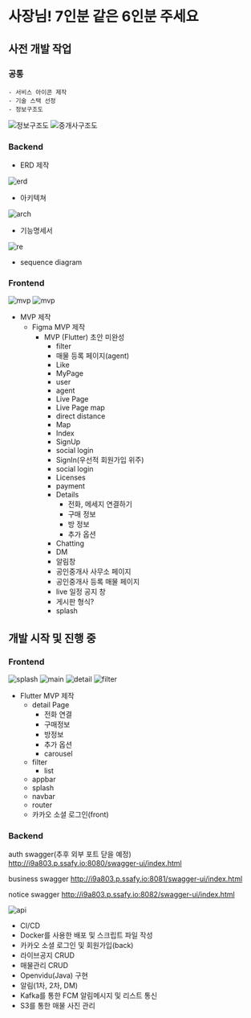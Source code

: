 # 사장님! 7인분 같은 6인분 주세요

## 사전 개발 작업


### 공통
    - 서비스 아이콘 제작
    - 기술 스택 선정
    - 정보구조도 
![정보구조도](/uploads/a789c3a4597dd16b9642b5002b7873cb/image.png)
![중개사구조도](/uploads/e3f8510d1b700b495ebf14a8bcf52757/image.png)

### Backend
- ERD 제작  

![erd](readme_assets/erd.PNG)

- 아키텍쳐

![arch](readme_assets/architecture.png)

- 기능명세서

![re](readme_assets/re.PNG)

- sequence diagram



### Frontend

![mvp](readme_assets/figma_user.PNG)
![mvp](readme_assets/figma_agent.PNG)


- MVP 제작
    - Figma MVP 제작
        - MVP (Flutter) 초안 미완성
            - filter
            - 매물 등록 페이지(agent)
            - Like
            - MyPage
            - user
            - agent
            - Live Page
            - Live Page map
            - direct distance
            - Map
            - Index
            - SignUp
            - social login
            - SignIn(우선적 회원가입 위주)
            - social login
            - Licenses
            - payment
            - Details
                - 전화, 메세지 연결하기
                - 구매 정보
                - 방 정보
                - 추가 옵션
            - Chatting
            - DM
            - 알림창
            - 공인중개사 사무소 페이지
            - 공인중개사 등록 매물 페이지
            - live 일정 공지 창
            - 게시판 형식?
            - splash


## 개발 시작 및 진행 중

### Frontend

![splash](readme_assets/splash.PNG)
![main](readme_assets/main.PNG)
![detail](readme_assets/detail.PNG)
![filter](readme_assets/filter.PNG)

- Flutter MVP 제작
    - detail Page
        - 전화 연결
        - 구매정보
        - 방정보
        - 추가 옵션
        - carousel
    - filter
        - list
    - appbar
    - splash
    - navbar
    - router
    - 카카오 소셜 로그인(front)




### Backend

auth swagger(추후 외부 포트 닫을 예정)
http://i9a803.p.ssafy.io:8080/swagger-ui/index.html


business swagger
http://i9a803.p.ssafy.io:8081/swagger-ui/index.html

notice swagger
http://i9a803.p.ssafy.io:8082/swagger-ui/index.html


![api](readme_assets/api.PNG)

- CI/CD
- Docker를 사용한 배포 및 스크립트 파일 작성
- 카카오 소셜 로그인 및 회원가입(back)
- 라이브공지 CRUD
- 매물관리 CRUD
- Openvidu(Java) 구현
- 알림(1차, 2차, DM)
- Kafka를 통한 FCM 알림메시지 및 리스트 통신
- S3를 통한 매물 사진 관리

